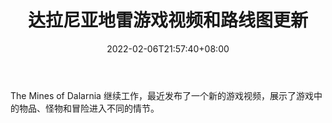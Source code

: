 ﻿---
title: "达拉尼亚地雷游戏视频和路线图更新"
date: 2022-02-06T21:57:40+08:00
lastmod: 2022-02-06T16:45:40+08:00
draft: false
authors: ["Quenby"]
description: "The Mines of Dalarnia 继续工作，最近发布了一个新的游戏视频，展示了游戏中的物品、怪物和冒险进入不同的情节。"
featuredImage: "mines-of-dalarnia-gameplay-video-update.jpeg"
tags: ["Virtual World","虚拟世界","Play to Earn"]
categories: ["news"]
news: ["虚拟世界"]
weight: 
lightgallery: true
pinned: false
recommend: false
recommend1: false
---

The Mines of Dalarnia 继续工作，最近发布了一个新的游戏视频，展示了游戏中的物品、怪物和冒险进入不同的情节。

<!--more-->

